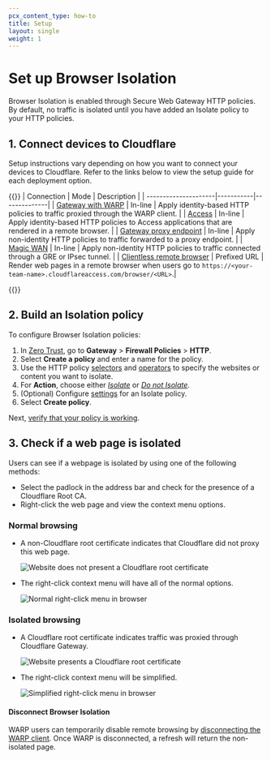 ```yaml
---
pcx_content_type: how-to
title: Setup
layout: single
weight: 1
---
```


# Set up Browser Isolation

Browser Isolation is enabled through Secure Web Gateway HTTP policies. By default, no traffic is isolated until you have added an Isolate policy to your HTTP policies.

## 1. Connect devices to Cloudflare

Setup instructions vary depending on how you want to connect your devices to Cloudflare. Refer to the links below to view the setup guide for each deployment option.

{{<table-wrap>}}
| Connection | Mode | Description |
| ---------------------|-----------|--------------|
| [Gateway with WARP](/cloudflare-one/policies/gateway/initial-setup/http/) | In-line | Apply identity-based HTTP policies to traffic proxied through the WARP client. |
| [Access](/cloudflare-one/policies/access/isolate-application/) | In-line | Apply identity-based HTTP policies to Access applications that are rendered in a remote browser. |
| [Gateway proxy endpoint](/cloudflare-one/policies/browser-isolation/setup/non-identity/) | In-line | Apply non-identity HTTP policies to traffic forwarded to a proxy endpoint. |
| [Magic WAN](/cloudflare-one/policies/browser-isolation/setup/non-identity/) | In-line | Apply non-identity HTTP policies to traffic connected through a GRE or IPsec tunnel. |
| [Clientless remote browser](/cloudflare-one/policies/browser-isolation/setup/clientless-browser-isolation/) | Prefixed URL | Render web pages in a remote browser when users go to `https://<your-team-name>.cloudflareaccess.com/browser/<URL>`.|

{{</table-wrap>}}

## 2. Build an Isolation policy

To configure Browser Isolation policies:

1. In [Zero Trust](https://one.dash.cloudflare.com), go to **Gateway** > **Firewall Policies** > **HTTP**.
2. Select **Create a policy** and enter a name for the policy.
3. Use the HTTP policy [selectors](/cloudflare-one/policies/gateway/http-policies/#selectors) and [operators](/cloudflare-one/policies/gateway/http-policies/#comparison-operators) to specify the websites or content you want to isolate.
4. For **Action**, choose either [_Isolate_](/cloudflare-one/policies/browser-isolation/isolation-policies/#isolate) or [_Do not Isolate_](/cloudflare-one/policies/browser-isolation/isolation-policies/#do-not-isolate).
5. (Optional) Configure [settings](/cloudflare-one/policies/browser-isolation/isolation-policies/#policy-settings) for an Isolate policy.
6. Select **Create policy**.

Next, [verify that your policy is working](#3-check-if-a-web-page-is-isolated).

## 3. Check if a web page is isolated

Users can see if a webpage is isolated by using one of the following methods:

- Select the padlock in the address bar and check for the presence of a Cloudflare Root CA.
- Right-click the web page and view the context menu options.

### Normal browsing

- A non-Cloudflare root certificate indicates that Cloudflare did not proxy this web page.

  ![Website does not present a Cloudflare root certificate](/images/cloudflare-one/rbi/non-cloudflare-root-ca.png)

- The right-click context menu will have all of the normal options.

  ![Normal right-click menu in browser](/images/cloudflare-one/rbi/non-isolated-browser.png)

### Isolated browsing

- A Cloudflare root certificate indicates traffic was proxied through Cloudflare Gateway.

  ![Website presents a Cloudflare root certificate](/images/cloudflare-one/rbi/cloudflare-gateway-root-ca.png)

- The right-click context menu will be simplified.

  ![Simplified right-click menu in browser](/images/cloudflare-one/rbi/isolated-browser.png)

#### Disconnect Browser Isolation

WARP users can temporarily disable remote browsing by [disconnecting the WARP client](/cloudflare-one/connections/connect-devices/warp/configure-warp/warp-settings/#lock-warp-switch).
Once WARP is disconnected, a refresh will return the non-isolated page.
